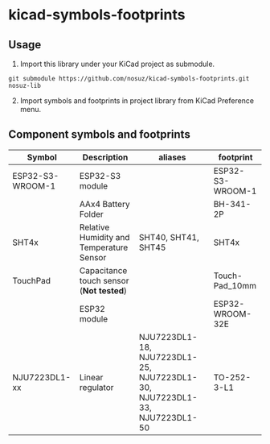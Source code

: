 # kicad-symbols-footprints

## Usage

1. Import this library under your KiCad project as submodule.

```
git submodule https://github.com/nosuz/kicad-symbols-footprints.git nosuz-lib
```

2. Import symbols and footprints in project library from KiCad Preference menu.

## Component symbols and footprints

| Symbol           | Description                               | aliases                                                                   | footprint        |
| ---------------- | ----------------------------------------- | ------------------------------------------------------------------------- | ---------------- |
| ESP32-S3-WROOM-1 | ESP32-S3 module                           |                                                                           | ESP32-S3-WROOM-1 |
|                  | AAx4 Battery Folder                       |                                                                           | BH-341-2P        |
| SHT4x            | Relative Humidity and Temperature Sensor  | SHT40, SHT41, SHT45                                                       | SHT4x            |
| TouchPad         | Capacitance touch sensor (**Not tested**) |                                                                           | Touch-Pad_10mm   |
|                  | ESP32 module                              |                                                                           | ESP32-WROOM-32E  |
| NJU7223DL1-xx    | Linear regulator                          | NJU7223DL1-18, NJU7223DL1-25, NJU7223DL1-30, NJU7223DL1-33, NJU7223DL1-50 | TO-252-3-L1      |
